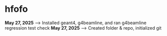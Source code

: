 # hfofo

**May 27, 2025** --> Installed geant4, g4beamline, and ran g4beamline regression test check 
**May 27, 2025** --> Created folder & repo, initialized git
